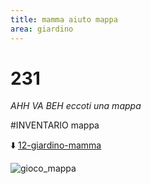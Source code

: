 ```yaml
---
title: mamma aiuto mappa
area: giardino
---
```

# 231
_AHH VA BEH eccoti una mappa_

#INVENTARIO mappa

⬇️ [12-giardino-mamma](12-giardino-mamma.md) 

![gioco_mappa](gioco_mappa.png)